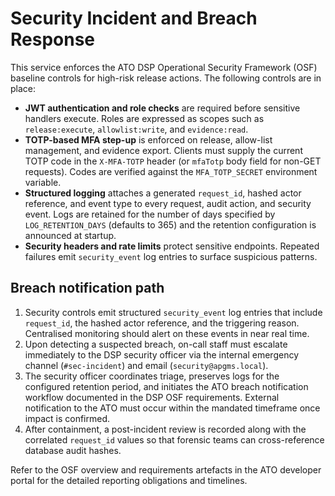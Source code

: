 # Security Incident and Breach Response

This service enforces the ATO DSP Operational Security Framework (OSF) baseline controls for
high-risk release actions. The following controls are in place:

- **JWT authentication and role checks** are required before sensitive handlers execute. Roles are
  expressed as scopes such as `release:execute`, `allowlist:write`, and `evidence:read`.
- **TOTP-based MFA step-up** is enforced on release, allow-list management, and evidence export.
  Clients must supply the current TOTP code in the `X-MFA-TOTP` header (or `mfaTotp` body field for
  non-GET requests). Codes are verified against the `MFA_TOTP_SECRET` environment variable.
- **Structured logging** attaches a generated `request_id`, hashed actor reference, and event type to
  every request, audit action, and security event. Logs are retained for the number of days specified
  by `LOG_RETENTION_DAYS` (defaults to 365) and the retention configuration is announced at startup.
- **Security headers and rate limits** protect sensitive endpoints. Repeated failures emit
  `security_event` log entries to surface suspicious patterns.

## Breach notification path

1. Security controls emit structured `security_event` log entries that include `request_id`, the
   hashed actor reference, and the triggering reason. Centralised monitoring should alert on these
   events in near real time.
2. Upon detecting a suspected breach, on-call staff must escalate immediately to the DSP security
   officer via the internal emergency channel (`#sec-incident`) and email (`security@apgms.local`).
3. The security officer coordinates triage, preserves logs for the configured retention period, and
   initiates the ATO breach notification workflow documented in the DSP OSF requirements. External
   notification to the ATO must occur within the mandated timeframe once impact is confirmed.
4. After containment, a post-incident review is recorded along with the correlated `request_id`
   values so that forensic teams can cross-reference database audit hashes.

Refer to the OSF overview and requirements artefacts in the ATO developer portal for the detailed
reporting obligations and timelines.
